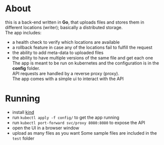 # About
this is a back-end written in __Go__, that uploads files and stores them in different locations (writer); basically a distributed storage.  
The app includes:
- a health check to verify which locations are available
- a rollback feature in case any of the locations fail to fulfill the request
- the ability to add meta-data to uploaded files
- the ability to have multiple versions of the same file and get each one
The app is meant to be run on kubernetes and the configuration is in the __config__ folder.  
API requests are handled by a reverse proxy (proxy).   
The app comes with a simple ui to interact with the API

# Running
- install [kind](https://kind.sigs.k8s.io/docs/user/quick-start/)
- run `kubectl apply -f config/` to get the app running
- run `kubectl port-forward svc/proxy 8080:8080` to expose the API
- open the UI in a browser window
- upload as many files as you want
Some sample files are included in the `test` folder
